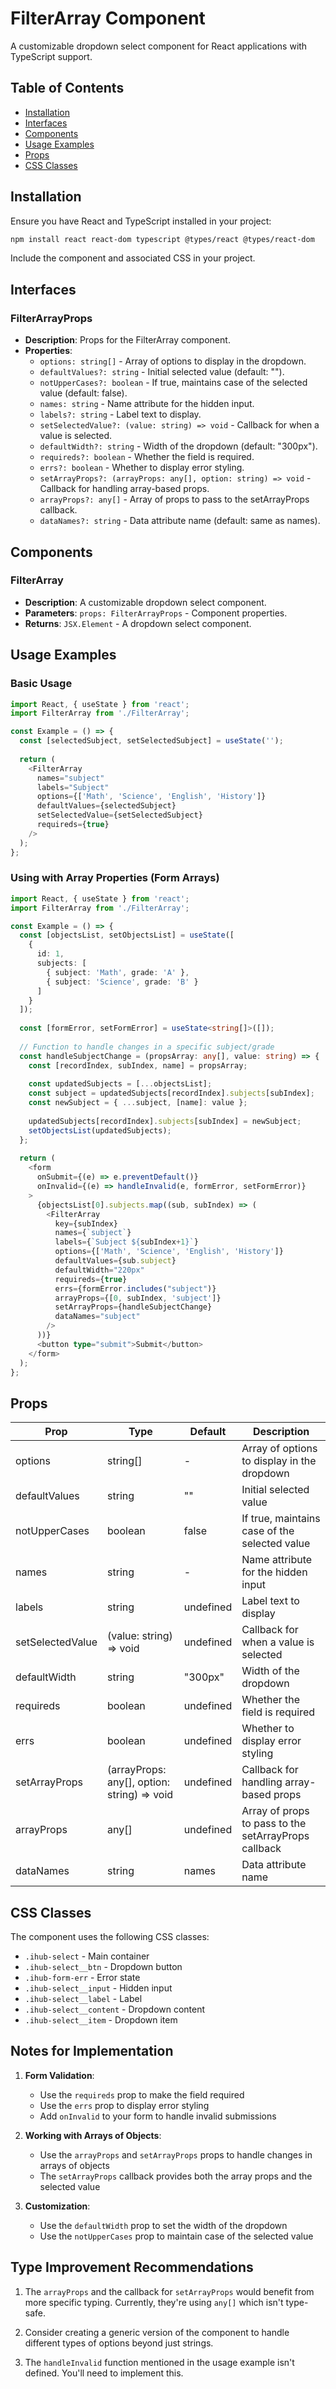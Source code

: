 # FilterArray Component

A customizable dropdown select component for React applications with TypeScript support.

## Table of Contents
- [Installation](#installation)
- [Interfaces](#interfaces)
- [Components](#components)
- [Usage Examples](#usage-examples)
- [Props](#props)
- [CSS Classes](#css-classes)

## Installation

Ensure you have React and TypeScript installed in your project:

```bash
npm install react react-dom typescript @types/react @types/react-dom
```

Include the component and associated CSS in your project.

## Interfaces

### FilterArrayProps

- **Description**: Props for the FilterArray component.
- **Properties**:
  - `options: string[]` - Array of options to display in the dropdown.
  - `defaultValues?: string` - Initial selected value (default: "").
  - `notUpperCases?: boolean` - If true, maintains case of the selected value (default: false).
  - `names: string` - Name attribute for the hidden input.
  - `labels?: string` - Label text to display.
  - `setSelectedValue?: (value: string) => void` - Callback for when a value is selected.
  - `defaultWidth?: string` - Width of the dropdown (default: "300px").
  - `requireds?: boolean` - Whether the field is required.
  - `errs?: boolean` - Whether to display error styling.
  - `setArrayProps?: (arrayProps: any[], option: string) => void` - Callback for handling array-based props.
  - `arrayProps?: any[]` - Array of props to pass to the setArrayProps callback.
  - `dataNames?: string` - Data attribute name (default: same as names).

## Components

### FilterArray

- **Description**: A customizable dropdown select component.
- **Parameters**: `props: FilterArrayProps` - Component properties.
- **Returns**: `JSX.Element` - A dropdown select component.

## Usage Examples

### Basic Usage

```typescript
import React, { useState } from 'react';
import FilterArray from './FilterArray';

const Example = () => {
  const [selectedSubject, setSelectedSubject] = useState('');
  
  return (
    <FilterArray 
      names="subject"
      labels="Subject"
      options={['Math', 'Science', 'English', 'History']}
      defaultValues={selectedSubject}
      setSelectedValue={setSelectedSubject}
      requireds={true}
    />
  );
};
```

### Using with Array Properties (Form Arrays)

```typescript
import React, { useState } from 'react';
import FilterArray from './FilterArray';

const Example = () => {
  const [objectsList, setObjectsList] = useState([
    { 
      id: 1, 
      subjects: [
        { subject: 'Math', grade: 'A' },
        { subject: 'Science', grade: 'B' }
      ] 
    }
  ]);
  
  const [formError, setFormError] = useState<string[]>([]);
  
  // Function to handle changes in a specific subject/grade
  const handleSubjectChange = (propsArray: any[], value: string) => {
    const [recordIndex, subIndex, name] = propsArray;
    
    const updatedSubjects = [...objectsList];
    const subject = updatedSubjects[recordIndex].subjects[subIndex];
    const newSubject = { ...subject, [name]: value };
    
    updatedSubjects[recordIndex].subjects[subIndex] = newSubject;
    setObjectsList(updatedSubjects);
  };
  
  return (
    <form 
      onSubmit={(e) => e.preventDefault()} 
      onInvalid={(e) => handleInvalid(e, formError, setFormError)}
    >
      {objectsList[0].subjects.map((sub, subIndex) => (
        <FilterArray 
          key={subIndex}
          names={`subject`}
          labels={`Subject ${subIndex+1}`}
          options={['Math', 'Science', 'English', 'History']}
          defaultValues={sub.subject}
          defaultWidth="220px"
          requireds={true}
          errs={formError.includes("subject")}
          arrayProps={[0, subIndex, 'subject']}
          setArrayProps={handleSubjectChange}
          dataNames="subject"
        />
      ))}
      <button type="submit">Submit</button>
    </form>
  );
};
```

## Props

| Prop | Type | Default | Description |
|------|------|---------|-------------|
| options | string[] | - | Array of options to display in the dropdown |
| defaultValues | string | "" | Initial selected value |
| notUpperCases | boolean | false | If true, maintains case of the selected value |
| names | string | - | Name attribute for the hidden input |
| labels | string | undefined | Label text to display |
| setSelectedValue | (value: string) => void | undefined | Callback for when a value is selected |
| defaultWidth | string | "300px" | Width of the dropdown |
| requireds | boolean | undefined | Whether the field is required |
| errs | boolean | undefined | Whether to display error styling |
| setArrayProps | (arrayProps: any[], option: string) => void | undefined | Callback for handling array-based props |
| arrayProps | any[] | undefined | Array of props to pass to the setArrayProps callback |
| dataNames | string | names | Data attribute name |

## CSS Classes

The component uses the following CSS classes:

- `.ihub-select` - Main container
- `.ihub-select__btn` - Dropdown button
- `.ihub-form-err` - Error state
- `.ihub-select__input` - Hidden input
- `.ihub-select__label` - Label
- `.ihub-select__content` - Dropdown content
- `.ihub-select__item` - Dropdown item

## Notes for Implementation

1. **Form Validation**:
   - Use the `requireds` prop to make the field required
   - Use the `errs` prop to display error styling
   - Add `onInvalid` to your form to handle invalid submissions

2. **Working with Arrays of Objects**:
   - Use the `arrayProps` and `setArrayProps` props to handle changes in arrays of objects
   - The `setArrayProps` callback provides both the array props and the selected value

3. **Customization**:
   - Use the `defaultWidth` prop to set the width of the dropdown
   - Use the `notUpperCases` prop to maintain case of the selected value


## Type Improvement Recommendations

1. The `arrayProps` and the callback for `setArrayProps` would benefit from more specific typing. Currently, they're using `any[]` which isn't type-safe.

2. Consider creating a generic version of the component to handle different types of options beyond just strings.

3. The `handleInvalid` function mentioned in the usage example isn't defined. You'll need to implement this.